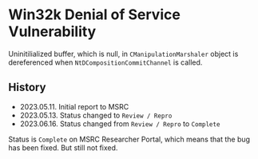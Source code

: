 # Win32k Denial of Service Vulnerability

Uninitilialized buffer, which is null, in `CManipulationMarshaler` object is dereferenced when `NtDCompositionCommitChannel` is called.

## History

- 2023.05.11. Initial report to MSRC
- 2023.05.13. Status changed to `Review / Repro`
- 2023.06.16. Status changed from `Review / Repro` to `Complete`

Status is `Complete` on MSRC Researcher Portal, which means that the bug has been fixed. But still not fixed.
